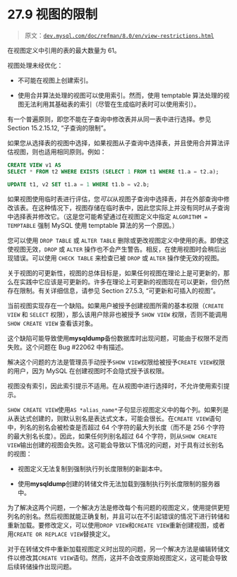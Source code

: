 # 27.9 视图的限制

> 原文：[`dev.mysql.com/doc/refman/8.0/en/view-restrictions.html`](https://dev.mysql.com/doc/refman/8.0/en/view-restrictions.html)

在视图定义中引用的表的最大数量为 61。

视图处理未经优化：

+   不可能在视图上创建索引。

+   使用合并算法处理的视图可以使用索引。然而，使用 temptable 算法处理的视图无法利用其基础表的索引（尽管在生成临时表时可以使用索引）。

有一个普遍原则，即您不能在子查询中修改表并从同一表中进行选择。参见 Section 15.2.15.12, “子查询的限制”。

如果您从选择表的视图中选择，如果视图从子查询中选择表，并且使用合并算法评估视图，则也适用相同原则。例如：

```sql
CREATE VIEW v1 AS
SELECT * FROM t2 WHERE EXISTS (SELECT 1 FROM t1 WHERE t1.a = t2.a);

UPDATE t1, v2 SET t1.a = 1 WHERE t1.b = v2.b;
```

如果视图使用临时表进行评估，您*可以*从视图子查询中选择表，并在外部查询中修改该表。在这种情况下，视图存储在临时表中，因此您实际上并没有同时从子查询中选择表并修改它。（这是您可能希望通过在视图定义中指定 `ALGORITHM = TEMPTABLE` 强制 MySQL 使用 temptable 算法的另一个原因。）

您可以使用 `DROP TABLE` 或 `ALTER TABLE` 删除或更改视图定义中使用的表。即使这使视图无效，`DROP` 或 `ALTER` 操作也不会产生警告。相反，在使用视图时会稍后出现错误。可以使用 `CHECK TABLE` 来检查已被 `DROP` 或 `ALTER` 操作使无效的视图。

关于视图的可更新性，视图的总体目标是，如果任何视图在理论上是可更新的，那么在实践中它应该是可更新的。许多在理论上可更新的视图现在可以更新，但仍然存在限制。有关详细信息，请参见 Section 27.5.3, “可更新和可插入的视图”。

当前视图实现存在一个缺陷。如果用户被授予创建视图所需的基本权限（`CREATE VIEW` 和 `SELECT` 权限），那么该用户除非也被授予 `SHOW VIEW` 权限，否则不能调用 `SHOW CREATE VIEW` 查看该对象。

这个缺陷可能导致使用**mysqldump**备份数据库时出现问题，可能由于权限不足而失败。这个问题在 Bug #22062 中有描述。

解决这个问题的方法是管理员手动授予`SHOW VIEW`权限给被授予`CREATE VIEW`权限的用户，因为 MySQL 在创建视图时不会隐式授予该权限。

视图没有索引，因此索引提示不适用。在从视图中进行选择时，不允许使用索引提示。

`SHOW CREATE VIEW`使用`AS *alias_name*`子句显示视图定义中的每个列。如果列是从表达式创建的，则默认别名是表达式文本，可能会很长。在`CREATE VIEW`语句中，列名的别名会被检查是否超过 64 个字符的最大列长度（而不是 256 个字符的最大别名长度）。因此，如果任何列别名超过 64 个字符，则从`SHOW CREATE VIEW`输出创建的视图会失败。这可能会导致以下情况的问题，对于具有过长别名的视图：

+   视图定义无法复制到强制执行列长度限制的新副本中。

+   使用**mysqldump**创建的转储文件无法加载到强制执行列长度限制的服务器中。

为了解决这两个问题，一个解决方法是修改每个有问题的视图定义，使用提供更短列名的别名。然后视图就能正确复制，并且可以在不引起错误的情况下进行转储和重新加载。要修改定义，可以使用`DROP VIEW`和`CREATE VIEW`重新创建视图，或者用`CREATE OR REPLACE VIEW`替换定义。

对于在转储文件中重新加载视图定义时出现的问题，另一个解决方法是编辑转储文件以修改其`CREATE VIEW`语句。然而，这并不会改变原始视图定义，这可能会导致后续转储操作出现问题。
